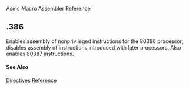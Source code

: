 Asmc Macro Assembler Reference

## .386

Enables assembly of nonprivileged instructions for the 80386 processor; disables assembly of instructions introduced with later processors. Also enables 80387 instructions.

#### See Also

[Directives Reference](readme.md)
